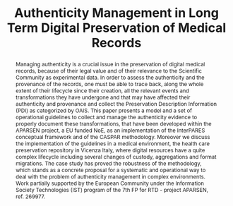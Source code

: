 ---
abstract: Managing authenticity is a crucial issue in the preservation of digital
  medical records, because of their legal value and of their relevance to the Scientific
  Community as experimental data. In order to assess the authenticity and the provenance
  of the records, one must be able to trace back, along the whole extent of their
  lifecycle since their creation, all the relevant events and transformations they
  have undergone and that may have affected their authenticity and provenance and
  collect the Preservation Description Information (PDI) as categorized by OAIS. This
  paper presents a model and a set of operational guidelines to collect and manage
  the authenticity evidence to properly document these transformations, that have
  been developed within the APARSEN project, a EU funded NoE, as an implementation
  of the InterPARES conceptual framework and of the CASPAR methodology. Moreover we
  discuss the implementation of the guidelines in a medical environment, the health
  care preservation repository in Vicenza Italy, where digital resources have a quite
  complex lifecycle including several changes of custody, aggregations and format
  migrations. The case study has proved the robustness of the methodology, which stands
  as a concrete proposal for a systematic and operational way to deal with the problem
  of authenticity management in complex environments.  Work partially supported by
  the European Community under the Information Society Technologies (IST) program
  of the 7th FP for RTD - project APARSEN, ref. 269977.
creators:
- Salza, Silvio
- Guercio, Maria
date: null
document_url: https://services.phaidra.univie.ac.at/api/object/o:293837/download
grand_parent: iPRES
institutions: []
keywords:
- ischool
- toronto
- canada
- authenticity
- digital preservation
- e-health
- medical records.
landing_page_url: https://phaidra.univie.ac.at/o:293837
language: eng
layout: publication
license: CC BY-NC-SA 3.0 AT
notes_url: null
parent: iPRES 2012
publication_type: paper
size: 827783
slides_url: null
source_name: iPRES
stream_url: null
title: Authenticity Management in Long Term Digital Preservation of Medical Records
year: 2012
---